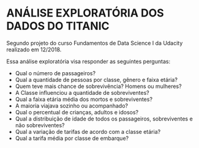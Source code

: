 # ANÁLISE EXPLORATÓRIA DOS DADOS DO TITANIC

Segundo projeto do curso Fundamentos de Data Science I da Udacity realizado em 12/2018.

Essa análise exploratória visa responder as seguintes perguntas: 

- Qual o número de passageiros?
- Qual a quantidade de pessoas por classe, gênero e faixa etária?
- Quem teve mais chance de sobrevivência? Homens ou mulheres?
- A Classe influenciou a quantidade de sobreviventes?
- Qual a faixa etária média dos mortos e sobreviventes?
- A maioria viajava sozinho ou acompanhado?
- Qual o percentual de crianças, adultos e idosos?
- Qual a distribuição de idade de todos os passageiros, sobreviventes e não sobreviventes?
- Qual a variação de tarifas de acordo com a classe etária?
- Qual a tarifa média por classe de embarque?

